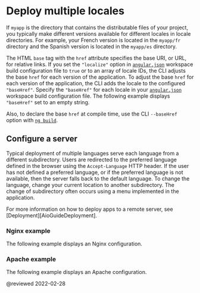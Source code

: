 # Deploy multiple locales

If `myapp` is the directory that contains the distributable files of your project, you typically make different versions available for different locales in locale directories. For example, your French version is located in the `myapp/fr` directory and the Spanish version is located in the `myapp/es` directory.

The HTML `base` tag with the `href` attribute specifies the base URI, or URL, for relative links. If you set the `"localize"` option in [`angular.json`][AioGuideWorkspaceConfig] workspace build configuration file to `true` or to an array of locale IDs, the CLI adjusts the base `href` for each version of the application. To adjust the base `href` for each version of the application, the CLI adds the locale to the configured `"baseHref"`. Specify the `"baseHref"` for each locale in your [`angular.json`][AioGuideWorkspaceConfig] workspace build configuration file. The following example displays `"baseHref"` set to an empty string.

<code-example header="angular.json" path="i18n/angular.json" region="i18n-baseHref"></code-example>

Also, to declare the base `href` at compile time, use the CLI `--baseHref` option with [`ng build`][AioCliBuild].

## Configure a server

Typical deployment of multiple languages serve each language from a different subdirectory. Users are redirected to the preferred language defined in the browser using the `Accept-Language` HTTP header. If the user has not defined a preferred language, or if the preferred language is not available, then the server falls back to the default language. To change the language, change your current location to another subdirectory. The change of subdirectory often occurs using a menu implemented in the application.

<div class="alert is-helpful">

For more information on how to deploy apps to a remote server, see [Deployment][AioGuideDeployment].

</div>

### Nginx example

The following example displays an Nginx configuration.

<code-example path="i18n/doc-files/nginx.conf" language="nginx"></code-example>

### Apache example

The following example displays an Apache configuration.

<code-example path="i18n/doc-files/apache2.conf" language="apache"></code-example>

<!-- links -->



<!-- external links -->

<!-- end links -->

@reviewed 2022-02-28

[AioCliBuild]: cli/build "ng build | CLI | Angular"

[AioGuideWorkspaceConfig]: guide/workspace-config "Angular workspace configuration | Angular"
